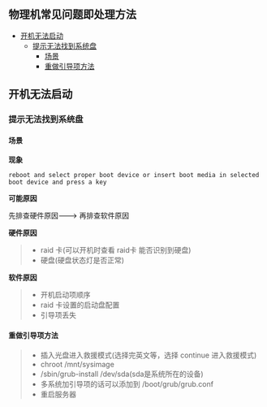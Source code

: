 ## 物理机常见问题即处理方法

<!-- vim-markdown-toc GFM -->
* [开机无法启动](#开机无法启动)
    * [提示无法找到系统盘](#提示无法找到系统盘)
        * [场景](#场景)
        * [重做引导项方法](#重做引导项方法)

<!-- vim-markdown-toc -->

## 开机无法启动

### 提示无法找到系统盘

#### 场景

**现象**
```
reboot and select proper boot device or insert boot media in selected boot device and press a key
```
**可能原因**

先排查硬件原因---> 再排查软件原因

**硬件原因**

> * raid 卡(可以开机时查看 raid卡 能否识别到硬盘)
> * 硬盘(硬盘状态灯是否正常)

**软件原因**

> * 开机启动项顺序
> * raid 卡设置的启动盘配置
> * 引导项丢失

#### 重做引导项方法

> * 插入光盘进入救援模式(选择完英文等，选择 continue 进入救援模式)
> * chroot /mnt/sysimage
> * /sbin/grub-install /dev/sda(sda是系统所在的设备)
> * 多系统加引导项的话可以添加到 /boot/grub/grub.conf
> * 重启服务器
